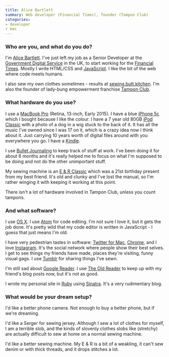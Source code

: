 ```yaml
---
title: Alice Bartlett
summary: Web developer (Financial Times), founder (Tampon Club)
categories:
- developer
- mac
---
```


### Who are you, and what do you do?

I'm [Alice Bartlett](http://www.alicebartlett.co.uk/ "Alice's website."). I've just left my job as a Senior Developer at the [Government Digital Service](https://www.gov.uk/ "The UK government's main website.") in the UK, to start working for the [Financial Times](http://www.ft.com/home/uk "The UK version of the Financial Times."). Mostly I write HTML/CSS and [JavaScript][]. I like the bit of the web where code meets humans.

I also sew my own clothes sometimes - results at [sewing.butt.kitchen](http://sewing.butt.kitchen/ "Alice's sewing site."). I'm also the founder of lady-bung empowerment franchise [Tampon Club](http://www.tampon.club/ "A community group providing tampons for offices.").

### What hardware do you use?

I use a [MacBook Pro][macbook-pro] (Retina, 13-inch, Early 2015). I have a blue [iPhone 5c][iphone-5c] which I bought because I like the colour. I have a 7 year old 80GB [iPod Classic][ipod-classic] with a photo of a dog in a wig stuck to the back of it. It has all the music I've owned since I was 17 on it, which is a crazy idea now I think about it. Just carrying 10 years worth of digital files around with you everywhere you go. I have a [Kindle][].

I use [Bullet Journaling][bullet-journal] to keep track of stuff at work. I've been doing it for about 6 months and it's really helped me to focus on what I'm supposed to be doing and not do the other unimportant stuff.

My sewing machine is an [E & R Classic][classic-kpn400] which was a 21st birthday present from my best friend. It's old and clunky and I've lost the manual, so I'm rather winging it with keeping it working at this point.

There isn't a lot of hardware involved in Tampon Club, unless you count tampons.

### And what software?

I use [OS X][macos]. I use [Atom][] for code editing. I'm not sure I love it, but it gets the job done. It's pretty wild that my code editor is written in JavaScript - I guess that just means I'm old.

I have very pedestrian tastes in software: [Twitter for Mac][twitter-mac], [Chrome][], and I love [Instagram][instagram-ios]. It's the social network where people show their best selves. I get to see things my friends have made, places they're visiting, funny visual gags. I use [Tumblr][] for sharing things I've sewn.

I'm still sad about [Google Reader][google-reader]. I use [The Old Reader][the-old-reader] to keep up with my friend's blog posts now, but it's not as good.

I wrote my personal site in [Ruby][] using [Sinatra][]. It's a very rudimentary blog.

### What would be your dream setup?

I'd like a better phone camera. Not enough to buy a better phone, but if we're dreaming.

I'd like a Serger for sewing jersey. Although I sew a lot of clothes for myself, I am a terrible slob, and the kinds of slovenly clothes slobs like (stretchy) are actually difficult to sew at home on a normal sewing machine.

I'd like a better sewing machine. My E & R is a bit of a weakling, it can't sew denim or with thick threads, and it drops stitches a lot.

[bullet-journal]: https://bulletjournal.com/ "An organisational notebook."
[classic-kpn400]: https://www.reevoo.com/p/e-and-r-classic-kpn400-sewing-machine "A sewing machine."
[iphone-5c]: https://en.wikipedia.org/wiki/IPhone_5C "An iOS smartphone."
[ipod-classic]: https://www.apple.com/ipodclassic/ "A music player."
[kindle]: https://www.amazon.com/Kindle-Ereader-ebook-reader/dp/B007HCCNJU "A digital book reader."
[macbook-pro]: https://www.apple.com/macbook-pro/ "A laptop."
[atom]: https://atom.io/ "A text editor based on web technology."
[chrome]: https://www.google.com/intl/en/chrome/browser/ "A WebKit-based browser, where each tab runs in its own thread."
[google-reader]: https://en.wikipedia.org/wiki/Google_Reader "A web-based feed reader."
[instagram-ios]: https://itunes.apple.com/us/app/instagram/id389801252 "A photo taking/sharing app."
[javascript]: https://en.wikipedia.org/wiki/JavaScript "An interpreted scripting language."
[macos]: https://en.wikipedia.org/wiki/MacOS "An operating system for Mac hardware."
[ruby]: https://www.ruby-lang.org/en/ "An interpreted scripting language."
[sinatra]: http://www.sinatrarb.com "A lightweight Ruby web framework."
[the-old-reader]: https://theoldreader.com/ "A social feed reader."
[tumblr]: https://www.tumblr.com/ "An online personal publishing platform."
[twitter-mac]: https://itunes.apple.com/us/app/twitter/id409789998 "A Mac client for Twitter."
